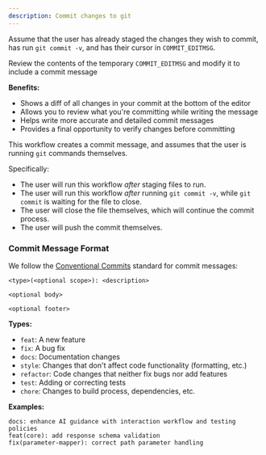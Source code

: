 ```yaml
---
description: Commit changes to git
---
```


Assume that the user has already staged the changes they wish to commit, has run `git commit -v`, and has their cursor in `COMMIT_EDITMSG`.

Review the contents of the temporary `COMMIT_EDITMSG` and modify it to include a commit message

**Benefits:**

- Shows a diff of all changes in your commit at the bottom of the editor
- Allows you to review what you're committing while writing the message
- Helps write more accurate and detailed commit messages
- Provides a final opportunity to verify changes before committing

This workflow creates a commit message, and assumes that the user is running `git` commands themselves.

Specifically:

- The user will run this workflow _after_ staging files to run.
- The user will run this workflow _after_ running `git commit -v`, while `git commit` is waiting for the file to close.
- The user will close the file themselves, which will continue the commit process.
- The user will push the commit themselves.

### Commit Message Format

We follow the [Conventional Commits](https://www.conventionalcommits.org/) standard for commit messages:

```
<type>(<optional scope>): <description>

<optional body>

<optional footer>
```

**Types:**

- `feat`: A new feature
- `fix`: A bug fix
- `docs`: Documentation changes
- `style`: Changes that don't affect code functionality (formatting, etc.)
- `refactor`: Code changes that neither fix bugs nor add features
- `test`: Adding or correcting tests
- `chore`: Changes to build process, dependencies, etc.

**Examples:**

```
docs: enhance AI guidance with interaction workflow and testing policies
feat(core): add response schema validation
fix(parameter-mapper): correct path parameter handling
```
